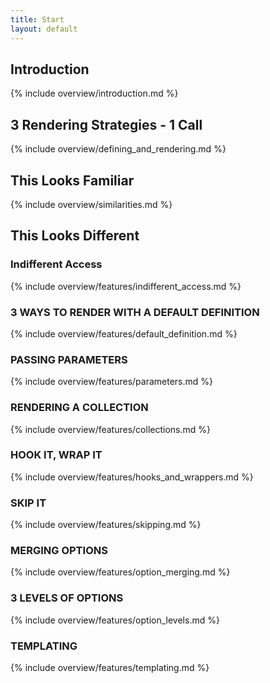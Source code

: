 ```yaml
---
title: Start
layout: default
---
```


## Introduction
{% include overview/introduction.md %}

## 3 Rendering Strategies - 1 Call
{% include overview/defining_and_rendering.md %}

## This Looks Familiar
{% include overview/similarities.md %}

## This Looks Different

### Indifferent Access
{% include overview/features/indifferent_access.md %}

### 3 WAYS TO RENDER WITH A DEFAULT DEFINITION
{% include overview/features/default_definition.md %}

### PASSING PARAMETERS
{% include overview/features/parameters.md %}

### RENDERING A COLLECTION
{% include overview/features/collections.md %}

### HOOK IT, WRAP IT
{% include overview/features/hooks_and_wrappers.md %}

### SKIP IT
{% include overview/features/skipping.md %}

### MERGING OPTIONS
{% include overview/features/option_merging.md %}

### 3 LEVELS OF OPTIONS
{% include overview/features/option_levels.md %}

### TEMPLATING
{% include overview/features/templating.md %}




